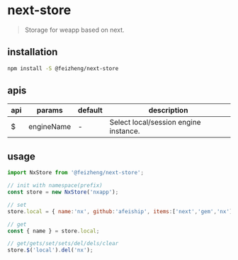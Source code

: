 # next-store
> Storage for weapp based on next.

## installation
```bash
npm install -S @feizheng/next-store
```

## apis
| api | params     | default | description                           |
| --- | ---------- | ------- | ------------------------------------- |
| $   | engineName | -       | Select local/session engine instance. |


## usage
```js
import NxStore from '@feizheng/next-store';

// init with namespace(prefix)
const store = new NxStore('nxapp');

// set
store.local = { name:'nx', github:'afeiship', items:['next','gem','nx']}

// get
const { name } = store.local;

// get/gets/set/sets/del/dels/clear
store.$('local').del('nx');
```
